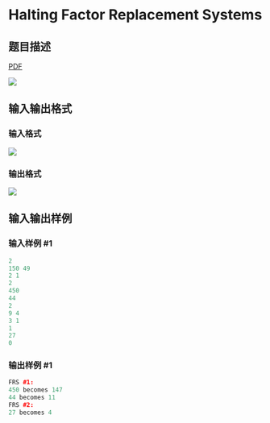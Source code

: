 # Halting Factor Replacement Systems

## 题目描述

[problemUrl]: https://uva.onlinejudge.org/index.php?option=com_onlinejudge&Itemid=8&category=5&page=show_problem&problem=303

[PDF](https://uva.onlinejudge.org/external/3/p367.pdf)

![](https://cdn.luogu.com.cn/upload/vjudge_pic/UVA367/877fd461b0a9eb6a90cf07ed73d294217a385ddc.png)

## 输入输出格式

### 输入格式

![](https://cdn.luogu.com.cn/upload/vjudge_pic/UVA367/38943d7df7fc153110f822e5c25cc6bc07a3478e.png)

### 输出格式

![](https://cdn.luogu.com.cn/upload/vjudge_pic/UVA367/ce8d07455e7d8b837244f57190c461d6df36f0f5.png)

## 输入输出样例

### 输入样例 #1

```cpp
2
150 49
2 1
2
450
44
2
9 4
3 1
1
27
0
```


### 输出样例 #1

```cpp
FRS #1:
450 becomes 147
44 becomes 11
FRS #2:
27 becomes 4
```


